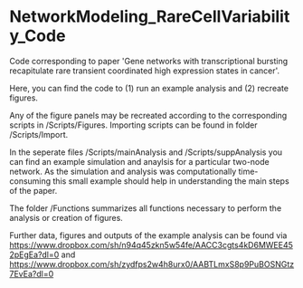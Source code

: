 # NetworkModeling_RareCellVariability_Code
Code corresponding to paper 'Gene networks with transcriptional bursting recapitulate rare transient coordinated high expression states in cancer'.

Here, you can find the code to (1) run an example analysis and (2) recreate figures.

Any of the figure panels may be recreated according to the corresponding scripts in /Scripts/Figures.
Importing scripts can be found in folder /Scripts/Import. 

In the seperate files /Scripts/mainAnalysis and /Scripts/suppAnalysis you can find an example simulation and anaylsis for a particular two-node network. As the simulation and analysis was computationally time-consuming this small example should help in understanding the main steps of the paper. 

The folder /Functions summarizes all functions necessary to perform the analysis or creation of figures. 

Further data, figures and outputs of the example analysis can be found via https://www.dropbox.com/sh/n94q45zkn5w54fe/AACC3cgts4kD6MWEE452pEgEa?dl=0
and
https://www.dropbox.com/sh/zydfps2w4h8urx0/AABTLmxS8p9PuBOSNGtz7EvEa?dl=0
